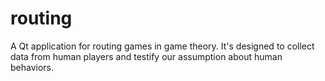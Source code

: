 # routing
A Qt application for routing games in game theory. It's designed to collect data from human players and testify our assumption about human behaviors. 
